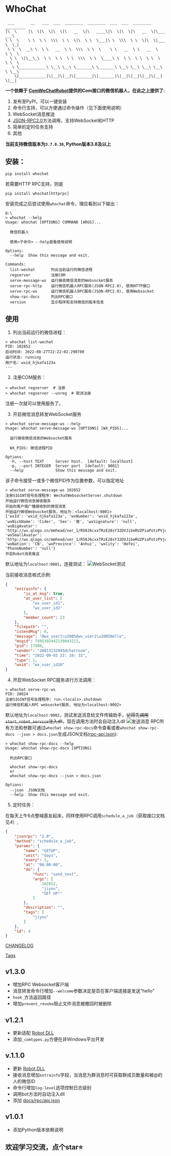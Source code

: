 # WhoChat
```
 ___       __   ___  ___  ________  ________  ___  ___  ________  _________
|\  \     |\  \|\  \|\  \|\   __  \|\   ____\|\  \|\  \|\   __  \|\___   ___\
\ \  \    \ \  \ \  \\\  \ \  \|\  \ \  \___|\ \  \\\  \ \  \|\  \|___ \  \_|
 \ \  \  __\ \  \ \   __  \ \  \\\  \ \  \    \ \   __  \ \   __  \   \ \  \
  \ \  \|\__\_\  \ \  \ \  \ \  \\\  \ \  \____\ \  \ \  \ \  \ \  \   \ \  \
   \ \____________\ \__\ \__\ \_______\ \_______\ \__\ \__\ \__\ \__\   \ \__\
    \|____________|\|__|\|__|\|_______|\|_______|\|__|\|__|\|__|\|__|    \|__|
```

**一个依赖于 [ComWeChatRobot](https://github.com/ljc545w/ComWeChatRobot)提供的Com接口的微信机器人，在此之上提供了:**

1. 发布至PyPI，可以一键安装
2. 命令行支持，可以方便通过命令操作（见下面使用说明）
3. WebSocket消息推送
4. [JSON-RPC2.0](https://wiki.geekdream.com/Specification/json-rpc_2.0.html)方法调用，支持WebSocket和HTTP
5. 简单的定时任务支持
6. 其他

**当前支持微信版本为`3.7.0.30`, Python版本3.8及以上**

## 安装：
`pip install whochat`

若需要HTTP RPC支持，则是

`pip install whochat[httprpc]`

安装完成之后尝试使用`whochat`命令，理应看到以下输出：
```
D:\
> whochat --help
Usage: whochat [OPTIONS] COMMAND [ARGS]...

  微信机器人

  使用<子命令> --help查看使用说明

Options:
  --help  Show this message and exit.

Commands:
  list-wechat       列出当前运行的微信进程
  regserver         注册COM
  serve-message-ws  运行接收微信消息的Websocket服务
  serve-rpc-http    运行微信机器人RPC服务(JSON-RPC2.0), 使用HTTP接口
  serve-rpc-ws      运行微信机器人RPC服务(JSON-RPC2.0), 使用Websocket
  show-rpc-docs     列出RPC接口
  version           显示程序和支持微信的版本信息
```

## 使用
1. 列出当前运行的微信进程：
```
> whochat list-wechat
PID: 102852
启动时间: 2022-08-27T22:22:02.290700
运行状态: running
用户名: wxid_hjkafa123a
---
```

2. 注册COM服务：
```
> whochat regserver  # 注册
> whochat regserver --unreg  # 取消注册
```
注册一次就可以使用服务了。

3. 开启微信消息转发WebSocket服务
```
> whochat serve-message-ws --help
Usage: whochat serve-message-ws [OPTIONS] [WX_PIDS]...

  运行接收微信消息的Websocket服务

  WX_PIDS: 微信进程PID

Options:
  -h, --host TEXT     Server host.  [default: localhost]
  -p, --port INTEGER  Server port  [default: 9001]
  --help              Show this message and exit.
```
该子命令接受一或多个微信PID作为位置参数，可以指定地址
```
> whochat serve-message-ws 102852
注册SIGINT信号处理程序: WechatWebsocketServer.shutdown
开始运行微信消息接收服务
开始向客户端广播接收到的微信消息
开始运行微信Websocket服务，地址为：<localhost:9001>
{'wxId': 'wxid_hjkafa123a', 'wxNumber': 'wxid_hjkafa123a', 'wxNickName': 'Cider', 'Sex': '男', 'wxSignature': 'null', 'wxBigAvatar': 'http://wx.qlogo.cn/mmhead/ver_1/R50J6cxxTRzE28sY32DVJibeRUZPiaPotzPVjuReXZsONBdNZXQChSfrK0rDWh8RKS5ibt7VJdK0p22YJrOGjRA051lY9mwkt6ONruLmYTyBAA/0', 'wxSmallAvatar': 'http://wx.qlogo.cn/mmhead/ver_1/R50J6cxxTRzE28sY32DVJibeRUZPiaPotzPVjuReXZsONBdNZXQChSfrK0rDWh8RKS5ibt7VJdK0p22YJrOGjRA051lY9mwkt6ONruLmYTyBAA/132', 'wxNation': 'CN', 'wxProvince': 'Anhui', 'wxCity': 'Hefei', 'PhoneNumber': 'null'}
开启Robot消息推送
```
默认地址为`localhost:9001`，连接测试：
![WebSocket测试](https://user-images.githubusercontent.com/26922464/187036096-3a780aaa-e79e-4c82-abb2-9f7c402601a1.gif)

当前接收消息格式示例:
```json
{
    "extrainfo": {
        "is_at_msg": true,
        "at_user_list": [
            "wx_user_id1",
            "wx_user_id2"
        ],
        "member_count": 23
    },
    "filepath": "",
    "isSendMsg": 0,
    "message": "@wx_user1\u2005@wx_user2\u2005Hello",
    "msgid": 7495392442139043211,
    "pid": 17900,
    "sender": "20813132945@chatroom",
    "time": "2022-09-03 22: 10: 33",
    "type": 1,
    "wxid": "wx_user_id10"
}
```
4. 开启WebSocket RPC服务进行方法调用：
```
> whochat serve-rpc-ws
PID: 28824
注册SIGINT信号处理程序: run.<locals>.shutdown
运行微信机器人RPC websocket服务, 地址为<localhost:9002>
```
默认地址为`localhost:9002`，测试发送消息给文件传输助手，~~记得先调用`start_robot_service`注入dll~~，现在调用方法时会自动注入dll
![发送消息](https://user-images.githubusercontent.com/26922464/187036614-f1b8589b-ce2b-4c57-bbb0-c167755201a5.png)
RPC所有方法和参数可通过`whochat show-rpc-docs`命令查看或者`whochat show-rpc-docs --json > docs.json`生成JSON文档([rpc-api.json](docs/rpc/api.json)):
```
> whochat show-rpc-docs --help
Usage: whochat show-rpc-docs [OPTIONS]

  列出RPC接口

  whochat show-rpc-docs
  or
  whochat show-rpc-docs --json > docs.json

Options:
  --json  JSON文档
  --help  Show this message and exit.
```

5. 定时任务：

在每天上午6点整喊基友起床，同样使用RPC调用`schedule_a_job`（获取接口文档见*4*）,
```json
{
    "jsonrpc": "2.0",
    "method": "schedule_a_job",
    "params": {
        "name": "GETUP",
        "unit": "days",
        "every": 1,
        "at": "08:00:00",
        "do": {
            "func": "send_text",
            "args": [
                102852,
                "jiyou",
                "GET UP!"
            ]
        },
        "description": "",
        "tags": [
            "jiyou"
        ]
    },
    "id": 4
}
```

[CHANGELOG](https://github.com/amchii/whochat/blob/main/CHANGELOG.md)

[Tags](https://github.com/amchii/whochat/tags)
## v1.3.0
* 增加RPC Websocket客户端
* 消息转发命令行增加`--welcome`参数决定是否在客户端连接是发送"hello"
* `hook_`方法返回路径
* 增加`prevent_revoke`阻止文件消息被撤回时被删除

## v1.2.1
* 更新适配 [Robot DLL](https://github.com/amchii/ComWeChatRobot/commit/f6d75778d22b590a4775e49b72cb9c19037d2671)
* 添加`_comtypes.py`方便在非Windows平台开发

## v.1.1.0

* 更新 [Robot DLL](https://github.com/ljc545w/ComWeChatRobot/commit/ff76f80ce2f3d979bf968d07f530701d834dc988)
* 接收消息增加`extrainfo`字段，当消息为群消息时可获取群成员数量和被@的人的微信ID
* 命令行增加`log-level`选项控制日志级别
* 调用bot方法时自动注入dll
* 添加 [docs/rpc/api.json](https://github.com/amchii/whochat/blob/main/docs/rpc/api.json)

## v1.0.1

* 添加Python版本依赖说明

## 欢迎学习交流，点个star⭐️
